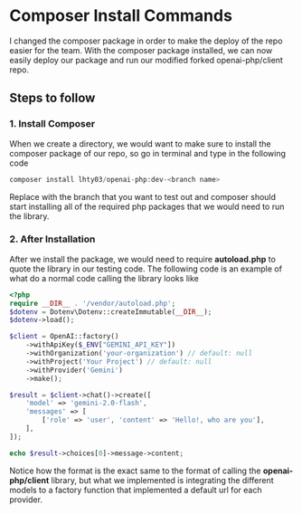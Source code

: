 # Composer Install Commands

I changed the composer package in order to make the deploy of the repo easier for the team. With the composer package
installed, we can now easily deploy our package and run our modified forked openai-php/client repo.

## Steps to follow

### 1. Install Composer

When we create a directory, we would want to make sure to install the composer package of our repo, so go in terminal
and type in the following code

```php
composer install lhty03/openai-php:dev-<branch name>
```

Replace <branch name> with the branch that you want to test out and composer should start installing all of the required
php packages that we would need to run the library.

### 2. After Installation
After we install the package, we would need to require **autoload.php** to quote the library in our testing code.
The following code is an example of what do a normal code calling the library looks like

```php
<?php
require __DIR__ . '/vendor/autoload.php';
$dotenv = Dotenv\Dotenv::createImmutable(__DIR__);
$dotenv->load();

$client = OpenAI::factory()
    ->withApiKey($_ENV["GEMINI_API_KEY"])
    ->withOrganization('your-organization') // default: null
    ->withProject('Your Project') // default: null
    ->withProvider('Gemini')
    ->make();

$result = $client->chat()->create([
    'model' => 'gemini-2.0-flash',
    'messages' => [
        ['role' => 'user', 'content' => 'Hello!, who are you'],
    ],
]);

echo $result->choices[0]->message->content;
```

Notice how the format is the exact same to the format of calling the **openai-php/client** library, but what we
implemented is integrating the different models to a factory function that implemented a default url for each provider.

